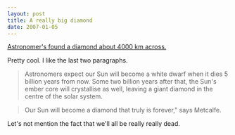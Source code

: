 ```yaml
---
layout: post
title: A really big diamond
date: 2007-01-05
---
```


[Astronomer's found a diamond about 4000 km across.](http://news.bbc.co.uk/2/hi/science/nature/3492919.stm)

Pretty cool. I like the last two paragraphs.

> Astronomers expect our Sun will become a white dwarf when it dies 5 billion years from now. Some two billion years after that, the Sun's ember core will crystallise as well, leaving a giant diamond in the centre of the solar system.

> Our Sun will become a diamond that truly is forever," says Metcalfe.

Let's not mention the fact that we'll all be really really dead.